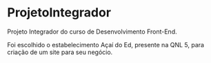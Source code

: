 # ProjetoIntegrador
Projeto Integrador do curso de Desenvolvimento Front-End.

Foi escolhido o estabelecimento Açaí do Ed, presente na QNL 5, para criação de um site para seu negócio.
